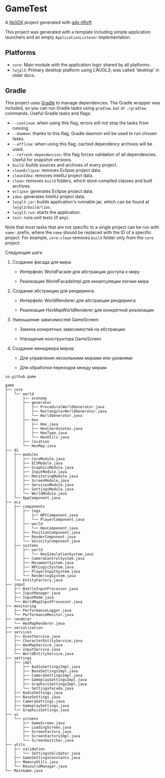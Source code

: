 # GameTest

A [libGDX](https://libgdx.com/) project generated with [gdx-liftoff](https://github.com/libgdx/gdx-liftoff).

This project was generated with a template including simple application launchers and an empty `ApplicationListener` implementation.

## Platforms

- `core`: Main module with the application logic shared by all platforms.
- `lwjgl3`: Primary desktop platform using LWJGL3; was called 'desktop' in older docs.

## Gradle

This project uses [Gradle](https://gradle.org/) to manage dependencies.
The Gradle wrapper was included, so you can run Gradle tasks using `gradlew.bat` or `./gradlew` commands.
Useful Gradle tasks and flags:

- `--continue`: when using this flag, errors will not stop the tasks from running.
- `--daemon`: thanks to this flag, Gradle daemon will be used to run chosen tasks.
- `--offline`: when using this flag, cached dependency archives will be used.
- `--refresh-dependencies`: this flag forces validation of all dependencies. Useful for snapshot versions.
- `build`: builds sources and archives of every project.
- `cleanEclipse`: removes Eclipse project data.
- `cleanIdea`: removes IntelliJ project data.
- `clean`: removes `build` folders, which store compiled classes and built archives.
- `eclipse`: generates Eclipse project data.
- `idea`: generates IntelliJ project data.
- `lwjgl3:jar`: builds application's runnable jar, which can be found at `lwjgl3/build/libs`.
- `lwjgl3:run`: starts the application.
- `test`: runs unit tests (if any).

Note that most tasks that are not specific to a single project can be run with `name:` prefix, where the `name` should be replaced with the ID of a specific project.
For example, `core:clean` removes `build` folder only from the `core` project.

Следующие шаги

1) Создание фасада для мира:

    * Интерфейс WorldFacade для абстракции доступа к миру

    * Реализация WorldFacadeImpl для инкапсуляции логики мира

2) Создание абстракции для рендеринга:

    * Интерфейс WorldRenderer для абстракции рендеринга

    * Реализация HexMapWorldRenderer для конкретной реализации

3) Уменьшение зависимостей GameScreen:

    * Замена конкретных зависимостей на абстракции

    * Упрощение конструктора GameScreen

4) Создание менеджера миров:

    * Для управления несколькими мирами или уровнями

    * Для обработки переходов между мирам

```
io.github.game

game
├── core
│   └── world
│       ├── economy
│       ├── generator
│       │   ├── ProceduralWorldGenerator.java
│       │   ├── RectangularWorldGenerator.java
│       │   └── WorldGenerator.java
│       ├── hex
│       │   ├── Hex.java
│       │   ├── HexCoordinates.java
│       │   ├── HexType.java
│       │   └── HexUtils.java
│       ├── location
│       └── HexMap.java
├── di
│   ├── modules
│   │   ├── CoreModule.java
│   │   ├── ECSModule.java
│   │   ├── GraphicsModule.java
│   │   ├── InputModule.java
│   │   ├── MonitoringModule.java
│   │   ├── ScreenModule.java
│   │   ├── ServicesModule.java
│   │   ├── SettingsModule.java
│   │   └── WorldModule.java
│   └── AppComponent.java
├── ecs
│   ├── components
│   │   ├── tags
│   │   │   ├── NPCComponent.java
│   │   │   └── PlayerComponent.java
│   │   ├── world
│   │   │   └── HexComponent.java
│   │   ├── PositionComponent.java
│   │   ├── RenderComponent.java
│   │   └── VelocityComponent.java
│   ├── systems
│   │   ├── world
│   │   │   └── HexSimulationSystem.java
│   │   ├── CameraControlSystem.java
│   │   ├── MovementSystem.java
│   │   ├── NPCLogicSystem.java
│   │   ├── PlayerInputSystem.java
│   │   └── RenderingSystem.java
│   └── EntityFactory.java
├── input
│   ├── BattleInputProcessor.java
│   ├── InputManager.java
│   ├── InputMode.java
│   └── WorldMapInputProcessor.java
├── monitoring
│   ├── PerformanceLogger.java
│   └── PerformanceMonitor.java
├── renderer
│   └── HexMapRenderer.java
├── serialization
├── services
│   ├── AssetService.java
│   ├── CharacterEntityService.java
│   ├── HexMapService.java
│   ├── InputService.java
│   └── WorldEntityService.java
├── settings
│   ├── impl
│   │   ├── AudioSettingsImpl.java
│   │   ├── BaseSettingsImpl.java
│   │   ├── CameraSettingsImpl.java
│   │   ├── GameplaySettingsImpl.java
│   │   ├── GraphicsSettingsImpl.java
│   │   └── SettingsFacade.java
│   ├── AudioSettings.java
│   ├── BaseSettings.java
│   ├── CameraSettings.java
│   ├── GameplaySettings.java
│   └── GraphicsSettings.java
├── ui
│   └── screens
│       ├── GameScreen.java
│       ├── LoadingScreen.java
│       ├── ScreenFactory.java
│       ├── ScreenFactoryImpl.java
│       └── ScreenSwitcher.java
├── utils
│   ├── validation
│   │   └── SettingsValidator.java
│   ├── GameSettingsConstants.java
│   ├── MemoryUtils.java
│   └── ResourceManager.java
└── MainGame.java
```



